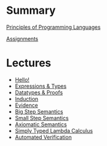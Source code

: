 
# Summary

[Principles of Programming Languages](./index.md)

[Assignments](./assignments.md)

# Lectures

- [Hello!](./lectures/L00Hello.md)
- [Expressions & Types](./lectures/L01Expressions.md)
- [Datatypes & Proofs](./lectures/L02Datatypes.md)
- [Induction](./lectures/L03Induction.md)
- [Evidence]()
- [Big Step Semantics]()
- [Small Step Semantics]()
- [Axiomatic Semantics]()
- [Simply Typed Lambda Calculus]()
- [Automated Verification]()


